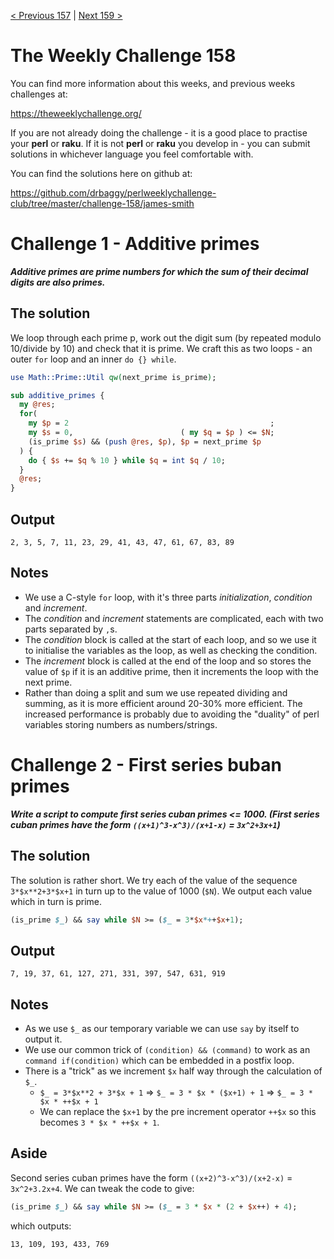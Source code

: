 [< Previous 157](https://github.com/drbaggy/perlweeklychallenge-club/tree/master/challenge-157/james-smith) |
[Next 159 >](https://github.com/drbaggy/perlweeklychallenge-club/tree/master/challenge-159/james-smith)
# The Weekly Challenge 158

You can find more information about this weeks, and previous weeks challenges at:

  https://theweeklychallenge.org/

If you are not already doing the challenge - it is a good place to practise your
**perl** or **raku**. If it is not **perl** or **raku** you develop in - you can
submit solutions in whichever language you feel comfortable with.

You can find the solutions here on github at:

https://github.com/drbaggy/perlweeklychallenge-club/tree/master/challenge-158/james-smith

# Challenge 1 - Additive primes

***Additive primes are prime numbers for which the sum of their decimal digits are also primes.***

## The solution

We loop through each prime p, work out the digit sum (by repeated modulo 10/divide by 10) and check that it is prime.
We craft this as two loops - an outer `for` loop and an inner `do {} while`.

```perl
use Math::Prime::Util qw(next_prime is_prime);

sub additive_primes {
  my @res;
  for(
    my $p = 2                                             ;
    my $s = 0,                        ( my $q = $p ) <= $N;
    (is_prime $s) && (push @res, $p), $p = next_prime $p
  ) {
    do { $s += $q % 10 } while $q = int $q / 10;
  }
  @res;
}
```
## Output
```
2, 3, 5, 7, 11, 23, 29, 41, 43, 47, 61, 67, 83, 89
```
## Notes
 * We use a C-style `for` loop, with it's three parts *initialization*, *condition* and *increment*.
 * The *condition* and *increment* statements are complicated, each with two parts separated by `,`s.
 * The *condition* block is called at the start of each loop, and so we use it to initialise the variables as the loop, as well as checking the condition.
 * The *increment* block is called at the end of the loop and so stores the value of `$p` if it is an additive prime, then it increments the loop with the next prime.
 * Rather than doing a split and sum we use repeated dividing and summing, as it is more efficient around 20-30% more efficient. The increased performance is probably due to avoiding the "duality" of perl variables storing numbers as numbers/strings.

# Challenge 2 - First series buban primes

***Write a script to compute first series cuban primes <= 1000. (First series cuban primes have the form `((x+1)^3-x^3)/(x+1-x)` = `3x^2+3x+1`)***

## The solution

The solution is rather short. We try each of the value of the sequence `3*$x**2+3*$x+1` in turn up to the value of 1000 (`$N`).
We output each value which in turn is prime.

```perl
(is_prime $_) && say while $N >= ($_ = 3*$x*++$x+1);
```
## Output
```
7, 19, 37, 61, 127, 271, 331, 397, 547, 631, 919
```
## Notes
 * As we use `$_` as our temporary variable we can use `say` by itself to output it.
 * We use our common trick of `(condition) && (command)` to work as an `command if(condition)` which can be embedded in a postfix loop.
 * There is a "trick" as we increment `$x` half way through the calculation of `$_`.
   * `$_ = 3*$x**2 + 3*$x + 1` => `$_ = 3 * $x * ($x+1) + 1` => `$_ = 3 * $x * ++$x + 1`
   * We can replace the `$x+1` by the pre increment operator `++$x` so this becomes `3 * $x * ++$x + 1`.

## Aside

Second series cuban primes have the form `((x+2)^3-x^3)/(x+2-x)` = `3x^2+3.2x+4`. We can tweak the code to give:

```perl
(is_prime $_) && say while $N >= ($_ = 3 * $x * (2 + $x++) + 4);
```

which outputs:
```
13, 109, 193, 433, 769
```
